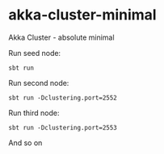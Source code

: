 # akka-cluster-minimal
Akka Cluster - absolute minimal

Run seed node:

```
sbt run
```

Run second node:

```
sbt run -Dclustering.port=2552
```

Run third node:

```
sbt run -Dclustering.port=2553
```

And so on
